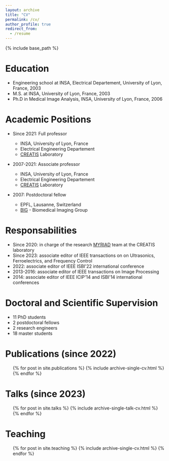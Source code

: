 ```yaml
---
layout: archive
title: "CV"
permalink: /cv/
author_profile: true
redirect_from:
  - /resume
---
```


{% include base_path %}

Education
======
* Engineering school at INSA, Electrical Departement, University of Lyon, France, 2003
* M.S. at INSA, University of Lyon, France, 2003
* Ph.D in Medical Image Analysis, INSA, University of Lyon, France, 2006

Academic Positions
======
* Since 2021: Full professor
  * INSA, University of Lyon, France
  * Electrical Engineering Departement
  * [CREATIS](https://www.creatis.insa-lyon.fr/site/en) Laboratory

* 2007-2021: Associate professor
  * INSA, University of Lyon, France
  * Electrical Engineering Departement
  * [CREATIS](https://www.creatis.insa-lyon.fr/site/en) Laboratory
  
* 2007: Postdoctoral fellow
  * EPFL, Lausanne, Switzerland
  * [BIG](https://bigwww.epfl.ch/) - Biomedical Imaging Group
  
Responsabilities
======
* Since 2020: in charge of the research [MYRIAD](https://creatis-myriad.github.io/) team at the CREATIS laboratory
* Since 2023: associate editor of IEEE transactions on on Ultrasonics, Ferroelectrics, and Frequency Control
* 2022: associate editor of IEEE ISBI'22 international conference
* 2013-2016: associate editor of IEEE transactions on Image Processing
* 2014: associate editor of IEEE ICIP'14 and ISBI'14 international conferences

Doctoral and Scientific Supervision
======
* 11 PhD students
* 2 postdoctoral fellows
* 2 research engineers
* 18 master students

Publications (since 2022)
======
  <ul>{% for post in site.publications %}
    {% include archive-single-cv.html %}
  {% endfor %}</ul>
  
Talks (since 2023)
======
  <ul>{% for post in site.talks %}
    {% include archive-single-talk-cv.html %}
  {% endfor %}</ul>
  
Teaching
======
  <ul>{% for post in site.teaching %}
    {% include archive-single-cv.html %}
  {% endfor %}</ul>
  
